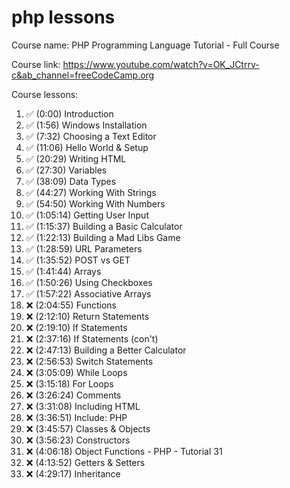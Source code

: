 # php lessons
Course name: PHP Programming Language Tutorial - Full Course

Course link: https://www.youtube.com/watch?v=OK_JCtrrv-c&ab_channel=freeCodeCamp.org

Course lessons:
1.  ✅ (0:00) Introduction
2.  ✅ (1:56) Windows Installation
3.  ✅ (7:32) Choosing a Text Editor
4.  ✅ (11:06) Hello World & Setup
5.  ✅ (20:29) Writing HTML
6.  ✅ (27:30) Variables
7.  ✅ (38:09) Data Types
8.  ✅ (44:27) Working With Strings
9.  ✅ (54:50) Working With Numbers
10. ✅ (1:05:14) Getting User Input
11. ✅ (1:15:37) Building a Basic Calculator
12. ✅ (1:22:13) Building a Mad Libs Game
13. ✅ (1:28:59) URL Parameters
14. ✅ (1:35:52) POST vs GET
15. ✅ (1:41:44) Arrays
16. ✅ (1:50:26) Using Checkboxes
17. ✅ (1:57:22) Associative Arrays
18. ❌ (2:04:55) Functions
19. ❌ (2:12:10) Return Statements
20. ❌ (2:19:10) If Statements
21. ❌ (2:37:16) If Statements (con't)
22. ❌ (2:47:13) Building a Better Calculator
23. ❌ (2:56:53) Switch Statements
24. ❌ (3:05:09) While Loops
25. ❌ (3:15:18) For Loops
26. ❌ (3:26:24) Comments
27. ❌ (3:31:08) Including HTML
28. ❌ (3:36:51) Include: PHP
29. ❌ (3:45:57) Classes & Objects
30. ❌ (3:56:23) Constructors
31. ❌ (4:06:18) Object Functions - PHP - Tutorial 31
32. ❌ (4:13:52) Getters & Setters
33. ❌ (4:29:17) Inheritance
